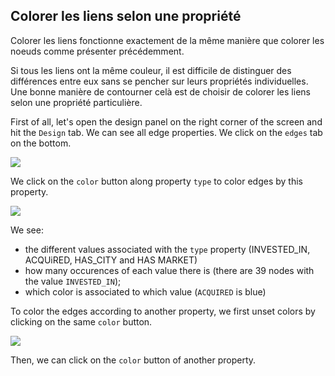 ## Colorer les liens selon une propriété

Colorer les liens fonctionne exactement de la même manière que colorer les noeuds comme présenter précédemment.

Si tous les liens ont la même couleur, il est difficile de distinguer des différences entre eux sans se pencher sur leurs propriétés individuelles. Une bonne manière de contourner celà est de choisir de colorer les liens selon une propriété particulière. 


First of all, let's open the design panel on the right corner of the screen and hit the ```Design``` tab. We can see all edge properties. We click on the ```edges``` tab on the bottom.

![](NoColors.png)

We click on the ```color``` button along property ```type``` to color edges by this property.

![](Coloré.png)


We see:
* the different values associated with the ```type``` property (INVESTED_IN, ACQUiRED, HAS_CITY and HAS MARKET)
* how many occurences of each value there is (there are 39  nodes with the value ```INVESTED_IN```);
* which color is associated to which value (```ACQUIRED``` is blue)

To color the edges according to another property, we first unset colors by clicking on the same ```color``` button.

![](Change.png)

Then, we can click on the ```color``` button of another property.
